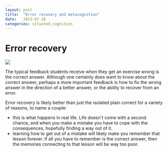 ```yaml
---
layout: post
title:  "Error recovery and metacognition"
date:   2013-07-20
categories: situated_cognition
---
```


# Error recovery

![](http://sarahzabic.files.wordpress.com/2013/06/picture.jpg?w=474)

The typical feedback students receive when they get an exercise wrong is the correct answer. Although one certainly does want to know about the correct answer, perhaps a more important feedback is how to fix the wrong answer in the direction of a better answer, or the ability to recover from an error. 

Error recovery is likely better than just the isolated plain correct for a variety of reasons, to name a couple:

* this is what happens in real life. Life doesn't come with a second chance, and when you make a mistake you have to cope with the consequences, hopefully finding a way out of it. 
* learning how to get out of a mistake will likely make you remember that lesson forever. If all you have to remember is the correct answer, then the memories connecting to that lesson will be way too poor.